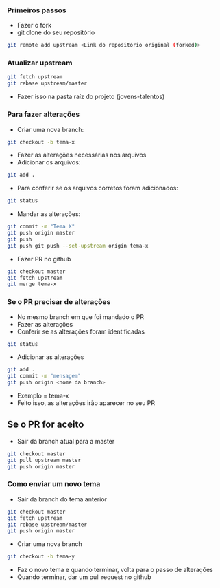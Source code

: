 ### Primeiros passos
 - Fazer o fork
 - git clone do seu repositório
```bash
git remote add upstream <Link do repositório original (forked)>
```

### Atualizar upstream
```bash
git fetch upstream
git rebase upstream/master
```
 - Fazer isso na pasta raíz do projeto (jovens-talentos)

### Para fazer alterações
 - Criar uma nova branch:
```bash
git checkout -b tema-x
```
 - Fazer as alterações necessárias nos arquivos
 - Adicionar os arquivos:
```bash
git add .
```
 - Para conferir se os arquivos corretos foram adicionados:
```bash
git status
```
 - Mandar as alterações:
```bash
git commit -m "Tema X"
git push origin master
git push 
git push git push --set-upstream origin tema-x
```
 - Fazer PR no github
 ```bash
git checkout master   
git fetch upstream 
git merge tema-x
```

### Se o PR precisar de alterações
 - No mesmo branch em que foi mandado o  PR
 - Fazer as alterações
 - Conferir se as alterações foram identificadas
 ```bash
git status
```
 - Adicionar as alterações
```bash
git add .
git commit -m "mensagem"
git push origin <nome da branch> 
``` 
 - Exemplo <nome da branch> = tema-x
 - Feito isso, as alterações irão aparecer no seu PR

## Se o PR for aceito
 - Sair da branch atual para a master
```bash
git checkout master
git pull upstream master
git push origin master
```

### Como enviar um novo tema
 - Sair da branch do tema anterior
```bash
git checkout master
git fetch upstream
git rebase upstream/master
git push origin master
```
 - Criar uma nova branch
```bash
git checkout -b tema-y
```
 - Faz o novo tema e quando terminar, volta para o passo de alterações
 - Quando terminar, dar um pull request no github
